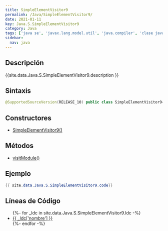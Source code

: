```yaml
---
title: SimpleElementVisitor9
permalink: /Java/SimpleElementVisitor9/
date: 2021-01-11
key: Java.S.SimpleElementVisitor9
category: Java
tags: ['java se', 'javax.lang.model.util', 'java.compiler', 'clase java', 'Java 9']
sidebar: 
  nav: java
---
```


## Descripción
{{site.data.Java.S.SimpleElementVisitor9.description }}

## Sintaxis
~~~java
@SupportedSourceVersion(RELEASE_10) public class SimpleElementVisitor9<R,P> extends SimpleElementVisitor8<R,P>
~~~

## Constructores
* [SimpleElementVisitor9()](/Java/SimpleElementVisitor9/SimpleElementVisitor9/)

## Métodos
* [visitModule()](/Java/SimpleElementVisitor9/visitModule)

## Ejemplo
~~~java
{{ site.data.Java.S.SimpleElementVisitor9.code}}
~~~

## Líneas de Código
<ul>
{%- for _ldc in site.data.Java.S.SimpleElementVisitor9.ldc -%}
   <li>
       <a href="{{_ldc['url'] }}">{{ _ldc['nombre'] }}</a>
   </li>
{%- endfor -%}
</ul>
